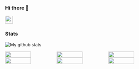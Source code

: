 <!--
Here are some ideas to get you started:

- 🔭 I’m currently working on ...
- 🌱 I’m currently learning ...
- 👯 I’m looking to collaborate on ...
- 🤔 I’m looking for help with ...
- 💬 Ask me about ...
- 📫 How to reach me: ...
- 😄 Pronouns: ...
- ⚡ Fun fact: ...
-->

### Hi there 👋
<a href="https://www.linkedin.com/in/moabu/"><img src="https://img.shields.io/badge/linkedin-%230077B5.svg?&style=for-the-badge&logo=linkedin&logoColor=white" height=25></a>

### Stats

![My github stats]()
<div style="display: flex;">
  <img src="https://github-readme-stats.vercel.app/api?username=moabu&show_icons=true&theme=dark&hide=stars&custom_title=GitHub%20Stats&count_private=true" style="width: 50%; height: auto;"/>
  <img src="https://github-readme-stats.vercel.app/api/top-langs/?username=moabu&layout=compact&theme=dark" style="width: 50%; height: auto;"/>
  <img src="https://github-readme-streak-stats.herokuapp.com/?user=moabu&theme=dark" style="width: 50%; height: auto;"/>
</div>

<div style="display: flex;">
  <img src="https://github-readme-stats.vercel.app/api?username=mo-auto&show_icons=true&theme=dark&hide=stars&custom_title=MyBot&count_private=true" style="width: 50%; height: auto;"/>
  <img src="https://github-readme-stats.vercel.app/api/top-langs/?username=mo-auto&layout=compact&theme=dark" style="width: 50%; height: auto;"/>
  <img src="https://github-readme-streak-stats.herokuapp.com/?user=mo-auto&theme=dark" style="width: 50%; height: auto;"/>
</div>
